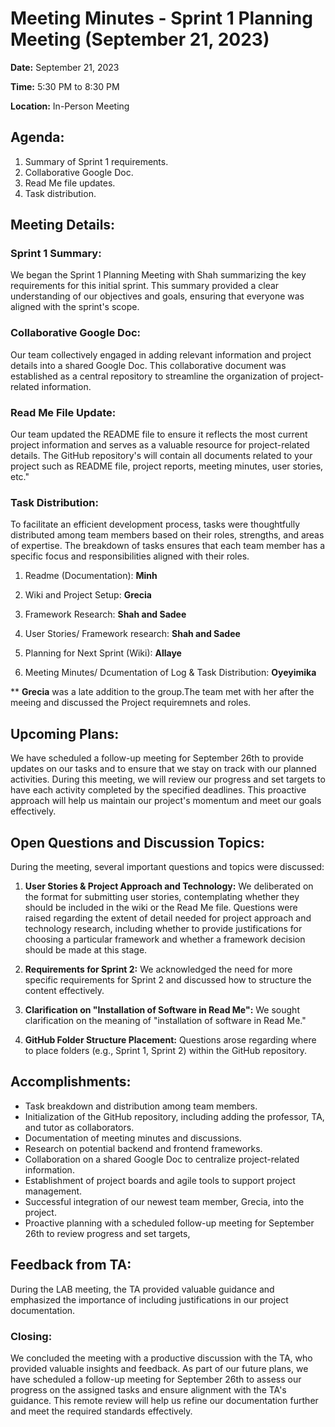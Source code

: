 # **Meeting Minutes - Sprint 1 Planning Meeting (September 21, 2023)**

**Date:** September 21, 2023

**Time:** 5:30 PM to 8:30 PM

**Location:** In-Person Meeting

## **Agenda**:
1. Summary of Sprint 1 requirements.
2. Collaborative Google Doc.
3. Read Me file updates.
4. Task distribution.

## **Meeting Details:**

### **Sprint 1 Summary:**
We began the Sprint 1 Planning Meeting with Shah summarizing the key requirements for this initial sprint. This summary provided a clear understanding of our objectives and goals, ensuring that everyone was aligned with the sprint's scope.

### **Collaborative Google Doc:**
Our team collectively engaged in adding relevant information and project details into a shared Google Doc. This collaborative document was established as a central repository to streamline the organization of project-related information.

### **Read Me File Update:**
Our team updated the README file to ensure it reflects the most current project information and serves as a valuable resource for project-related details. The GitHub repository's will contain all documents related to your project such as README file, project reports, meeting minutes, user stories, etc."

### **Task Distribution:**
To facilitate an efficient development process, tasks were thoughtfully distributed among team members based on their roles, strengths, and areas of expertise. The breakdown of tasks ensures that each team member has a specific focus and responsibilities aligned with their roles.

1. Readme (Documentation): **Minh**

2. Wiki and Project Setup: **Grecia**

3. Framework Research: **Shah and Sadee**

4. User Stories/ Framework research: **Shah and Sadee**

5. Planning for Next Sprint (Wiki): **Allaye**

6. Meeting Minutes/ Dcumentation of Log & Task Distribution: **Oyeyimika**

** **Grecia** was a late addition to the group.The team met with her after the meeing and discussed the Project requiremnets and roles.

## **Upcoming Plans:**
We have scheduled a follow-up meeting for September 26th to provide updates on our tasks and to ensure that we stay on track with our planned activities. During this meeting, we will review our progress and set targets to have each activity completed by the specified deadlines. This proactive approach will help us maintain our project's momentum and meet our goals effectively.

## **Open Questions and Discussion Topics:**
During the meeting, several important questions and topics were discussed:

1. **User Stories & Project Approach and Technology:** We deliberated on the format for submitting user stories, contemplating whether they should be included in the wiki or the Read Me file. Questions were raised regarding the extent of detail needed for project approach and technology research, including whether to provide justifications for choosing a particular framework and whether a framework decision should be made at this stage.

2. **Requirements for Sprint 2:** We acknowledged the need for more specific requirements for Sprint 2 and discussed how to structure the content effectively.

3. **Clarification on "Installation of Software in Read Me":** We sought clarification on the meaning of "installation of software in Read Me."

4. **GitHub Folder Structure Placement:** Questions arose regarding where to place folders (e.g., Sprint 1, Sprint 2) within the GitHub repository.

## **Accomplishments:**

- Task breakdown and distribution among team members.
- Initialization of the GitHub repository, including adding the professor, TA, and tutor as collaborators.
- Documentation of meeting minutes and discussions.
- Research on potential backend and frontend frameworks.
- Collaboration on a shared Google Doc to centralize project-related information.
- Establishment of project boards and agile tools to support project management.
- Successful integration of our newest team member, Grecia, into the project.
- Proactive planning with a scheduled follow-up meeting for September 26th to review progress and set targets,

## **Feedback from TA:**
During the LAB meeting, the TA provided valuable guidance and emphasized the importance of including justifications in our project documentation. 

### **Closing:**
We concluded the meeting with a productive discussion with the TA, who provided valuable insights and feedback. As part of our future plans, we have scheduled a follow-up meeting for September 26th to assess our progress on the assigned tasks and ensure alignment with the TA's guidance. This remote review will help us refine our documentation further and meet the required standards effectively.
